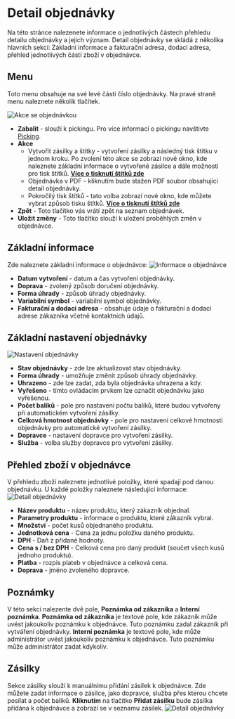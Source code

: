 ﻿---
sidebar_position: 1
---

# Detail objednávky

Na této stránce nalezenete informace o jednotlivých částech přehledu detailu objednávky
a jejich význam. Detail objednávky se skládá z několika hlavních sekcí: Základní 
informace a fakturační adresa, dodací adresa, přehled jednotlivých částí zboží v objednávce. 

## Menu
Toto menu obsahuje na své levé části číslo objednávky. Na pravé straně menu naleznete několik tlačítek.

![Akce se objednávkou](/img/order/detail/actions.png)

- **Zabalit** - slouží k pickingu. Pro více informací o pickingu navštivte [Picking](/docs/documentation/orders/order-picking).
- **Akce**
    - Vytvořit zásilky a štítky - vytvoření zásilky a následný tisk štítku v jednom kroku. Po zvolení této akce se zobrazí nové okno, kde naleznete základní informace o vytvořené zásilce a dále možnosti pro tisk štítků. **[Více o tisknutí štítků zde](/docs/documentation/packages/order-create-printing)**
    - Objednávka v PDF - kliknutím bude stažen PDF soubor obsahující detail objednávky.
    - Pokročilý tisk štítků - tato volba zobrazí nové okno, kde můžete vybrat způsob tisku štítků. **[Více o tisknutí štítků zde](/docs/documentation/packages/package-printing)**
- **Zpět** - Toto tlačítko vás vrátí zpět na seznam objednávek.
- **Uložit změny** - Toto tlačítko slouží k uložení proběhlých změn v objednávce.



## Základní informace
Zde naleznete základní informace o objednávce:
![Informace o objednávce](/img/order/detail/info.png)
- **Datum vytvoření** - datum a čas vytvoření objednávky.
- **Doprava** - zvolený způsob doručení objednávky.
- **Forma úhrady** - způsob úhrady objednávky.
- **Variabilní symbol** - variabilní symbol objednávky.
- **Fakturační a dodací adresa** - obsahuje údaje o fakturační a dodací adrese zákazníka včetně kontaktních údajů.

## Základní nastavení objednávky
![Nastavení objednávky](/img/order/detail/settings.png)
- **Stav objednávky** - zde lze aktualizovat stav objednávky.
- **Forma úhrady** - umožňuje změnit způsob úhrady objednávky.
- **Uhrazeno** - zde lze zadat, zda byla objednávka uhrazena a kdy. 
- **Vyřešeno** - tímto ovládacím prvkem lze označit objednávku jako vyřešenou.
- **Počet balíků** - pole pro nastavení počtu balíků, které budou vytvořeny při automatickém vytvoření zásilky.
- **Celková hmotnost objednávky** - pole pro nastavení celkové hmotnosti objednávky pro automatické vytvoření zásilky.
- **Dopravce** - nastavení dopravce pro vytvoření zásilky.
- **Služba** - volba služby dopravce pro vytvoření zásilky.


## Přehled zboží v objednávce
V přehledu zboží naleznete jednotlivé položky, které spadají pod danou objednávku.
U každé položky naleznete následující informace:
![Detail objednávky](/img/order/detail/order-detail.png)

- **Název produktu** - název produktu, který zákazník objednal.
- **Parametry produktu** - informace o produktu, které zákazník vybral.
- **Množství** - počet kusů objednaného produktu.
- **Jednotková cena** - Cena za jednu položku daného produktu.
- **DPH** - Daň z přidané hodnoty.
- **Cena s / bez DPH** - Celková cena pro daný produkt (součet všech kusů jednoho produktu).
- **Platba** - rozpis plateb v objednávce a celková cena.
- **Doprava** - jméno zvoleného dopravce.

## Poznámky
V této sekci nalezente dvě pole, **Poznámka od zákazníka** a **Interní poznámka**.
**Poznámka od zákazníka** je textové pole, kde zákazník může uvést jakoukoliv poznámku k objednávce. Tuto poznámku zadal zákazník při vytváření objednávky.
**Interní poznámka** je textové pole, kde může administrátor uvést jakoukoliv poznámku k objednávce. Tuto poznámku může administrátor zadat kdykoliv.


## Zásilky
Sekce zásilky slouží k manuálnímu přidání zásilek k objednávce. Zde můžete zadat informace o zásilce, jako dopravce, služba přes kterou chcete posílat a počet balíků.
**Kliknutím** na tlačítko **Přidat zásilku** bude zásilka přidána k objednávce a zobrazí se v seznamu zásilek.
![Detail objednávky](/img/order/detail/packages.png)
